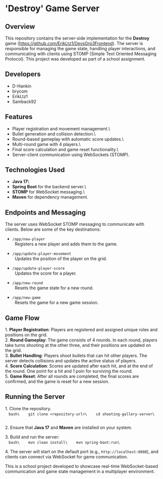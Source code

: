 # 'Destroy' Game Server

## Overview

This repository contains the server-side implementation for the **Destroy** game (https://github.com/ErikLtz1/DevsGrp3Frontend). The server is responsible for managing the game state, handling player interactions, and communicating with clients using STOMP (Simple Text Oriented Messaging Protocol). This project was developed as part of a school assignment.

## Developers

- D-Hankin
- brycom
- ErikLtz1
- Samback92

## Features

- Player registration and movement management.\
- Bullet generation and collision detection.\
- Round-based gameplay with automatic score updates.\
- Multi-round game with 4 players.\
- Final score calculation and game reset functionality.\
- Server-client communication using WebSockets (STOMP).

## Technologies Used

- **Java 17**\
- **Spring Boot** for the backend server.\
- **STOMP** for WebSocket messaging.\
- **Maven** for dependency management.

## Endpoints and Messaging

The server uses WebSocket STOMP messaging to communicate with clients. Below are some of the key destinations:

- `/app/new-player`\
  Registers a new player and adds them to the game.

- `/app/update-player-movement`\
  Updates the position of the player on the grid.

- `/app/update-player-score`\
  Updates the score for a player.

- `/app/new-round`\
  Resets the game state for a new round.

- `/app/new-game`\
  Resets the game for a new game session.

## Game Flow

1\. **Player Registration**: Players are registered and assigned unique roles and positions on the grid.\
2\. **Round Gameplay**: The game consists of 4 rounds. In each round, players take turns shooting at the other three, and their positions are updated on the grid.\
3\. **Bullet Handling**: Players shoot bullets that can hit other players. The server detects collisions and updates the active status of players.\
4\. **Score Calculation**: Scores are updated after each hit, and at the end of the round. One point for a hit and 1 poin for surviving the round.\
5\. **Game Reset**: After all rounds are completed, the final scores are confirmed, and the game is reset for a new session.

## Running the Server

1\. Clone the repository.\
   ```bash\
   git clone <repository-url>\
   cd shooting-gallery-server\
   ```

2\. Ensure that **Java 17** and **Maven** are installed on your system.

3\. Build and run the server:\
   ```bash\
   mvn clean install\
   mvn spring-boot:run\
   ```

4\. The server will start on the default port (e.g., `http://localhost:8080`), and clients can connect via WebSocket for game communication.

This is a school project developed to showcase real-time WebSocket-based communication and game state management in a multiplayer environment.
